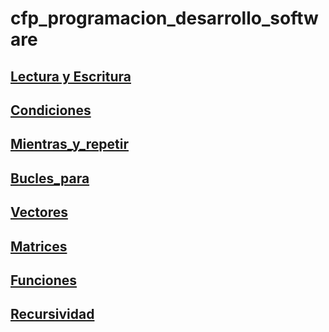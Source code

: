 # cfp_programacion_desarrollo_software

## [Lectura y Escritura](./pseudocodigo/lectura_escritura)
## [Condiciones](./pseudocodigo/condiciones)
## [Mientras_y_repetir](./pseudocodigo/Mientras_y_repetir)
## [Bucles_para](./pseudocodigo/Bucles_para)
## [Vectores](./pseudocodigo/Vectores)
## [Matrices](./pseudocodigo/Matrices)
## [Funciones](./pseudocodigo/Funciones)
## [Recursividad](./pseudocodigo/Recursividad)






